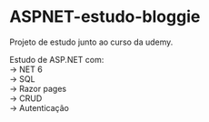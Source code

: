 # ASPNET-estudo-bloggie
Projeto de estudo junto ao curso da udemy.

Estudo de ASP.NET com:  <br/>
-> NET 6 <br/>
-> SQL <br/>
-> Razor pages <br/>
-> CRUD <br/>
-> Autenticação <br/>
